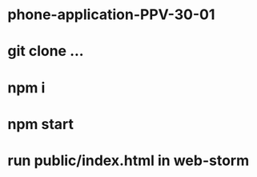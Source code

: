 # phone-application-PPV-30-01
# git clone ...
# npm i
# npm start
# run public/index.html in web-storm
